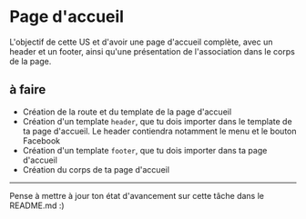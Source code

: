 # Page d'accueil

L'objectif de cette US et d'avoir une page d'accueil complète, avec un header et un footer, ainsi qu'une présentation
de l'association dans le corps de la page.

## à faire

- Création de la route et du template de la page d'accueil
- Création d'un template `header`, que tu dois importer dans le template de ta page d'accueil. Le header contiendra
notamment le menu et le bouton Facebook
- Création d'un template `footer`, que tu dois importer dans ta page d'accueil
- Création du corps de ta page d'accueil

---

Pense à mettre à jour ton état d'avancement sur cette tâche dans le README.md :)